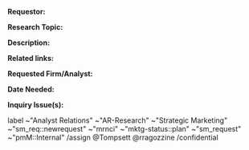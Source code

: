 **Requestor:** <!-- use GitLab ID please -->

**Research Topic:**

**Description:**

**Related links:**

**Requested Firm/Analyst:**

**Date Needed:**

**Inquiry Issue(s):**


label ~"Analyst Relations" ~"AR-Research" ~"Strategic Marketing" ~"sm_req::newrequest" ~"mrnci" ~"mktg-status::plan" ~"sm_request" ~"pmM::Internal"
/assign @Tompsett @rragozzine
/confidential